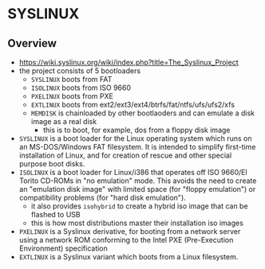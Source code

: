 SYSLINUX
========

## Overview

- <https://wiki.syslinux.org/wiki/index.php?title=The_Syslinux_Project>
- the project consists of 5 bootloaders
  - `SYSLINUX` boots from FAT
  - `ISOLINUX` boots from ISO 9660
  - `PXELINUX` boots from PXE
  - `EXTLINUX` boots from ext2/ext3/ext4/btrfs/fat/ntfs/ufs/ufs2/xfs
  - `MEMDISK` is chainloaded by other bootlaoders and can emulate a disk image
    as a real disk
    - this is to boot, for example, dos from a floppy disk image
- `SYSLINUX` is a boot loader for the Linux operating system which runs on an
  MS-DOS/Windows FAT filesystem. It is intended to simplify first-time
  installation of Linux, and for creation of rescue and other special purpose
  boot disks.
- `ISOLINUX` is a boot loader for Linux/i386 that operates off ISO 9660/El
  Torito CD-ROMs in "no emulation" mode. This avoids the need to create an
  "emulation disk image" with limited space (for "floppy emulation") or
  compatibility problems (for "hard disk emulation").
  - it also provides `isohybrid` to create a hybrid iso image that can be
    flashed to USB
  - this is how most distributions master their installation iso images
- `PXELINUX` is a Syslinux derivative, for booting from a network server using
  a network ROM conforming to the Intel PXE (Pre-Execution Environment)
  specification
- `EXTLINUX` is a Syslinux variant which boots from a Linux filesystem.
